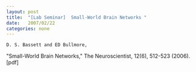 ```yaml
---
layout: post
title:  "[Lab Seminar]  Small-World Brain Networks "
date:   2007/02/22
categories: none
---
```



	D. S. Bassett and ED Bullmore,

"Small-World Brain Networks," The Neuroscientist, 12(6), 512-523 (2006). [pdf]	



 

